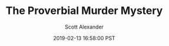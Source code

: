 ---
layout: podcast
title: "The Proverbial Murder Mystery"
author: Scott Alexander
description: https://slatestarcodex.com/2019/02/13/the-proverbial-murder-mystery/
date: 2019-02-13 16:58:00 PST
length: 9874961
duration: 2469
guid: the-proverbial-murder-mystery
---